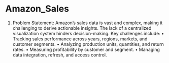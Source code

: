 # Amazon_Sales

1. Problem Statement:
Amazon’s sales data is vast and complex, making it challenging to derive actionable insights. The lack of a centralized visualization system hinders decision-making. Key challenges include:
•	Tracking sales performance across years, regions, markets, and customer segments. 
•	Analyzing production units, quantities, and return rates. 
•	Measuring profitability by customer and segment. 
•	Managing data integration, refresh, and access control. 
